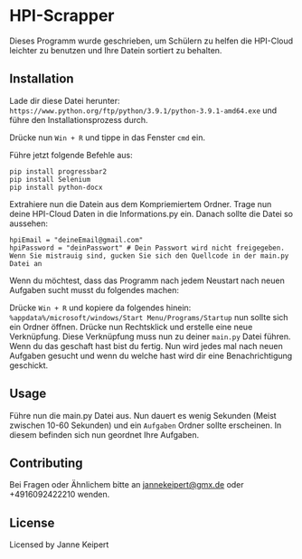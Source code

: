 # HPI-Scrapper

Dieses Programm wurde geschrieben, um Schülern zu helfen die HPI-Cloud leichter zu benutzen und Ihre Datein sortiert zu behalten.

## Installation

Lade dir diese Datei herunter: ```https://www.python.org/ftp/python/3.9.1/python-3.9.1-amd64.exe``` und führe den Installationsprozess durch.

Drücke nun ```Win + R``` und tippe in das Fenster ```cmd``` ein.

Führe jetzt folgende Befehle aus:

```CMD
pip install progressbar2
pip install Selenium
pip install python-docx
```

Extrahiere nun die Datein aus dem Kompriemiertem Ordner.
Trage nun deine HPI-Cloud Daten in die Informations.py ein.
Danach sollte die Datei so aussehen:
```
hpiEmail = "deineEmail@gmail.com"
hpiPassword = "deinPasswort" # Dein Passwort wird nicht freigegeben. Wenn Sie mistrauig sind, gucken Sie sich den Quellcode in der main.py Datei an
```

Wenn du möchtest, dass das Programm nach jedem Neustart nach neuen Aufgaben sucht musst du folgendes machen:

Drücke ```Win + R``` und kopiere da folgendes hinein: ```%appdata%/microsoft/windows/Start Menu/Programs/Startup``` nun sollte sich ein Ordner öffnen. Drücke nun Rechtsklick und erstelle eine neue Verknüpfung.
Diese Verknüpfung muss nun zu deiner ```main.py``` Datei führen. Wenn du das geschaft hast bist du fertig. Nun wird jedes mal nach neuen Aufgaben gesucht und wenn du welche hast wird dir eine Benachrichtigung geschickt.  

 
## Usage

Führe nun die main.py Datei aus.
Nun dauert es wenig Sekunden (Meist zwischen 10-60 Sekunden) und ein ```Aufgaben``` Ordner sollte erscheinen.
In diesem befinden sich nun geordnet Ihre Aufgaben.

## Contributing

Bei Fragen oder Ähnlichem bitte an jannekeipert@gmx.de oder +4916092422210 wenden.

## License
Licensed by Janne Keipert